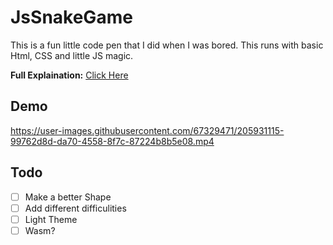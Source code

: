 # JsSnakeGame
This is a fun little code pen that I did when I was bored.
This runs with basic Html, CSS and little JS magic.

__Full Explaination:__ [Click Here](https://www.showwcase.com/show/19104/a-simple-js-game)

## Demo
https://user-images.githubusercontent.com/67329471/205931115-99762d8d-da70-4558-8f7c-87224b8b5e08.mp4

## Todo
- [ ] Make a better Shape 
- [ ] Add different difficulities
- [ ] Light Theme
- [ ] Wasm?
